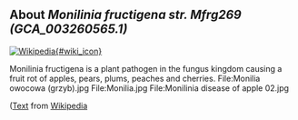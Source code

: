 
About *Monilinia fructigena str. Mfrg269 (GCA\_003260565.1)* 
--------------------------------------------------------------

[![Wikipedia](/img/wikipedia_logo_v2_en.png){#wiki_icon}](http://en.wikipedia.org/wiki/Monilinia_fructigena)

Monilinia fructigena is a plant pathogen in the fungus kingdom causing a fruit
rot of apples, pears, plums, peaches and cherries.
File:Monilia owocowa (grzyb).jpg
File:Monilia.jpg
File:Monilinia disease of apple 02.jpg

([Text](http://en.wikipedia.org/wiki/Monilinia_fructigena) from [Wikipedia](http://en.wikipedia.org/) 

